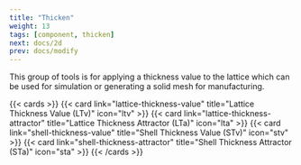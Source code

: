 ```yaml
---
title: "Thicken"
weight: 13
tags: [component, thicken]
next: docs/2d
prev: docs/modify
---
```


This group of tools is for applying a thickness value to the lattice which can be used for simulation or generating a solid mesh for manufacturing.

{{< cards >}}
  {{< card link="lattice-thickness-value" title="Lattice Thickness Value (LTv)" icon="ltv" >}}
  {{< card link="lattice-thickness-attractor" title="Lattice Thickness Attractor (LTa)" icon="lta" >}}
  {{< card link="shell-thickness-value" title="Shell Thickness Value (STv)" icon="stv" >}}
  {{< card link="shell-thickness-attractor" title="Shell Thickness Attractor (STa)" icon="sta" >}}
{{< /cards >}}